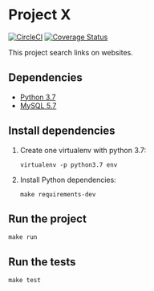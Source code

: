# Project X  #
[![CircleCI](https://circleci.com/gh/vtrmantovani/project-x-api.svg?style=svg)](https://circleci.com/gh/vtrmantovani/project-x-api)
[![Coverage Status](https://coveralls.io/repos/github/vtrmantovani/project-x-api/badge.svg)](https://coveralls.io/github/vtrmantovani/project-x-api)

This project search links on websites.

## Dependencies
 - [Python 3.7](https://www.python.org/downloads/)
 - [MySQL 5.7](https://www.mysql.com/downloads/)
 
## Install dependencies

 1. Create one  virtualenv with python 3.7:
    ```
    virtualenv -p python3.7 env
    ```
 2. Install Python dependencies:
    ```
    make requirements-dev
    ```

## Run the project

```
make run
```
## Run the tests

```
make test
```